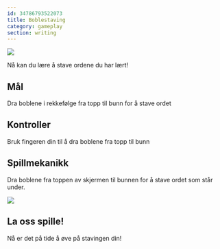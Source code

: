 ```yaml
---
id: 34786793522073
title: Boblestaving
category: gameplay
section: writing
---
```

![](https://help.studycat.com/hc/article_attachments/34786813307289)

Nå kan du lære å stave ordene du har lært!

## Mål

Dra boblene i rekkefølge fra topp til bunn for å stave ordet

## Kontroller

Bruk fingeren din til å dra boblene fra topp til bunn

## Spillmekanikk 

Dra boblene fra toppen av skjermen til bunnen for å stave ordet som står under.

![](https://help.studycat.com/hc/article_attachments/34964575773977)

## La oss spille!

Nå er det på tide å øve på stavingen din!

